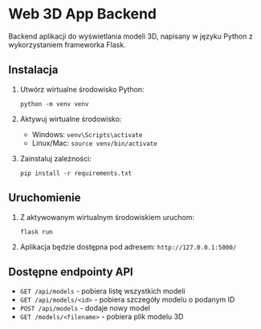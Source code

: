 # Web 3D App Backend

Backend aplikacji do wyświetlania modeli 3D, napisany w języku Python z wykorzystaniem frameworka Flask.

## Instalacja

1. Utwórz wirtualne środowisko Python:

   ```
   python -m venv venv
   ```

2. Aktywuj wirtualne środowisko:

   - Windows: `venv\Scripts\activate`
   - Linux/Mac: `source venv/bin/activate`

3. Zainstaluj zależności:
   ```
   pip install -r requirements.txt
   ```

## Uruchomienie

1. Z aktywowanym wirtualnym środowiskiem uruchom:
   ```
   flask run
   ```
2. Aplikacja będzie dostępna pod adresem: `http://127.0.0.1:5000/`

## Dostępne endpointy API

- `GET /api/models` - pobiera listę wszystkich modeli
- `GET /api/models/<id>` - pobiera szczegóły modelu o podanym ID
- `POST /api/models` - dodaje nowy model
- `GET /models/<filename>` - pobiera plik modelu 3D
